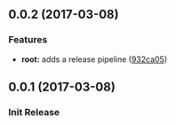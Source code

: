<a name="0.0.2"></a>
## 0.0.2 (2017-03-08)


### Features

* **root:** adds a release pipeline ([932ca05](https://github.com/artisin/cruzin/commit/932ca05))



<a name="0.0.1"></a>
## 0.0.1 (2017-03-08)

### Init Release



